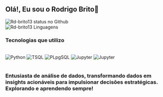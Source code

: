 ## Olá!, Eu sou o Rodrigo Brito👋  

   
   ![Rd-brito13 status no Github](https://github-readme-stats.vercel.app/api?username=Rd-Brito13&show_icons=true&theme=highcontrast)
   <br>
   ![Rd-brito13 Linguagens](https://github-readme-stats.vercel.app/api/top-langs/?username=Rd-brito13&hide_progress=true&theme=highcontrast)

   ### Tecnologias que utilizo
<div style="display: inline_block"><br>
   
  <img align="center" alt="Python"  src="https://img.shields.io/badge/Python-3776AB?style=for-the-badge&logo=python&logoColor=white">
  <img align="center" alt="TSQL"  src="https://img.shields.io/badge/Microsoft_SQL_Server-CC2927?style=for-the-badge&logo=microsoft-sql-server&logoColor=white">
  <img align="center" alt="PLpgSQL"  src="https://img.shields.io/badge/PostgreSQL-316192?style=for-the-badge&logo=postgresql&logoColor=white">
  <img align="center" alt="Jupyter"  src="https://img.shields.io/badge/Made%20with-Jupyter-orange?style=for-the-badge&logo=Jupyter">
  <img align="center" alt="Jupyter"  src="https://img.shields.io/badge/Linguagem%20R-3776AB?style=for-the-badge&logo=r&logoColor=R">

 
          
          
</div>
 <br>
 
  ### Entusiasta de análise de dados, transformando dados em insights acionáveis para impulsionar decisões estratégicas. Explorando e aprendendo sempre! 
